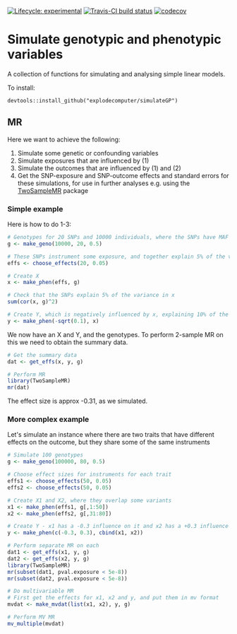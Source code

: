 [![Lifecycle:
experimental](https://img.shields.io/badge/lifecycle-experimental-orange.svg)](https://www.tidyverse.org/lifecycle/#experimental)
[![Travis-CI build status](https://travis-ci.org/explodecomputer/simulateGP.svg?branch=master)](https://travis-ci.org/explodecomputer/simulateGP)
[![codecov](https://codecov.io/github/explodecomputer/simulateGP/branch/master/graphs/badge.svg)](https://codecov.io/github/explodecomputer/simulateGP) 

# Simulate genotypic and phenotypic variables

A collection of functions for simulating and analysing simple linear models.

To install:

```
devtools::install_github("explodecomputer/simulateGP")
```

## MR

Here we want to achieve the following:

1. Simulate some genetic or confounding variables
2. Simulate exposures that are influenced by (1)
3. Simulate the outcomes that are influenced by (1) and (2)
4. Get the SNP-exposure and SNP-outcome effects and standard errors for these simulations, for use in further analyses e.g. using the [TwoSampleMR](https://github.com/MRCIEU/TwoSampleMR) package

### Simple example

Here is how to do 1-3:

```r
# Genotypes for 20 SNPs and 10000 individuals, where the SNPs have MAF = 0.5:
g <- make_geno(10000, 20, 0.5)

# These SNPs instrument some exposure, and together explain 5% of the variance
effs <- choose_effects(20, 0.05)

# Create X
x <- make_phen(effs, g)

# Check that the SNPs explain 5% of the variance in x
sum(cor(x, g)^2)

# Create Y, which is negatively influenced by x, explaining 10% of the variance in Y
y <- make_phen(-sqrt(0.1), x)
```


We now have an X and Y, and the genotypes. To perform 2-sample MR on this we need to obtain the summary data.

```r
# Get the summary data
dat <- get_effs(x, y, g)

# Perform MR
library(TwoSampleMR)
mr(dat)
```

The effect size is approx -0.31, as we simulated.


### More complex example

Let's simulate an instance where there are two traits that have different effects on the outcome, but they share some of the same instruments

```r
# Simulate 100 genotypes
g <- make_geno(100000, 80, 0.5)

# Choose effect sizes for instruments for each trait
effs1 <- choose_effects(50, 0.05)
effs2 <- choose_effects(50, 0.05)

# Create X1 and X2, where they overlap some variants
x1 <- make_phen(effs1, g[,1:50])
x2 <- make_phen(effs2, g[,31:80])

# Create Y - x1 has a -0.3 influence on it and x2 has a +0.3 influence on it
y <- make_phen(c(-0.3, 0.3), cbind(x1, x2))

# Perform separate MR on each
dat1 <- get_effs(x1, y, g)
dat2 <- get_effs(x2, y, g)
library(TwoSampleMR)
mr(subset(dat1, pval.exposure < 5e-8))
mr(subset(dat2, pval.exposure < 5e-8))

# Do multivariable MR
# First get the effects for x1, x2 and y, and put them in mv format
mvdat <- make_mvdat(list(x1, x2), y, g)

# Perform MV MR
mv_multiple(mvdat)
```


